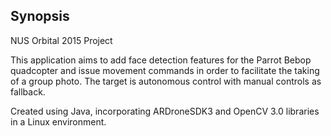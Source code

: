 ## Synopsis

NUS Orbital 2015 Project

This application aims to add face detection features for the Parrot Bebop quadcopter and issue movement commands in order to facilitate the taking of a group photo. The target is autonomous control with manual controls as fallback.

Created using Java, incorporating ARDroneSDK3 and OpenCV 3.0 libraries in a Linux environment.
